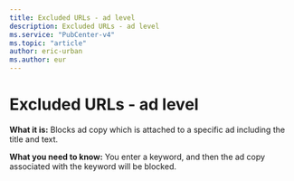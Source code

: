 ```yaml
---
title: Excluded URLs - ad level
description: Excluded URLs - ad level
ms.service: "PubCenter-v4"
ms.topic: "article"
author: eric-urban
ms.author: eur
---
```


# Excluded URLs - ad level

**What it is:**  Blocks ad copy which is attached to a specific ad including the title and text.

**What you need to know:**  You enter a keyword, and then the ad copy associated with the keyword will be blocked.


